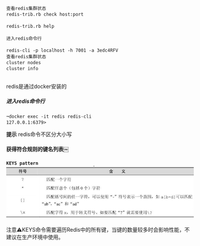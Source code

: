 ```
查看redis集群状态
redis-trib.rb check host:port

redis-trib.rb help

进入redis命令行

redis-cli -p localhost -h 7001 -a 3edc4RFV
查看redis集群状态
cluster nodes
cluster info


```

redis是通过docker安装的

##### 进入redis命令行

```
➞docker exec -it redis redis-cli
127.0.0.1:6379>
```

**提示** redis命令不区分大小写

#### 获得符合规则的键名列表￼         

#### `KEYS pattern`![](/assets/import5.png)

注意⚠️KEYS命令需要遍历Redis中的所有键，当键的数量较多时会影响性能，不建议在生产环境中使用。





